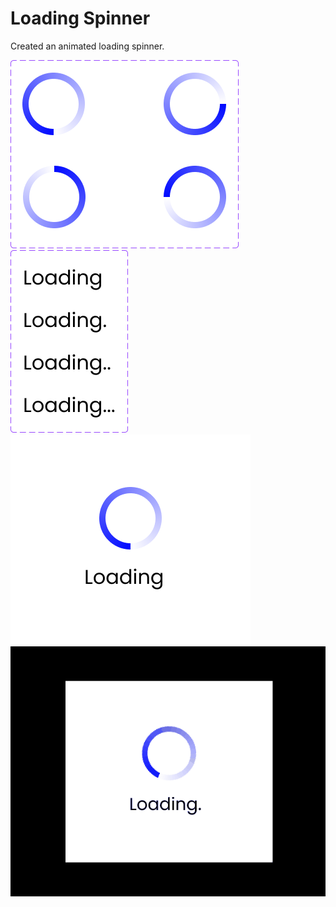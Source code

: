 # Loading Spinner
Created an animated loading spinner.

![Loading spinner component](https://raw.githubusercontent.com/kalieblair1515/loading-spinner/main/spinner.png "Loading spinner component")
![Loading text](https://raw.githubusercontent.com/kalieblair1515/loading-spinner/main/loading.png "Loading text")
![Final loading product](https://raw.githubusercontent.com/kalieblair1515/loading-spinner/main/final-product.png "Final loading product")
![Gif of loading animation](https://raw.githubusercontent.com/kalieblair1515/loading-spinner/main/loading-animation.gif "Gif of loading animation")

